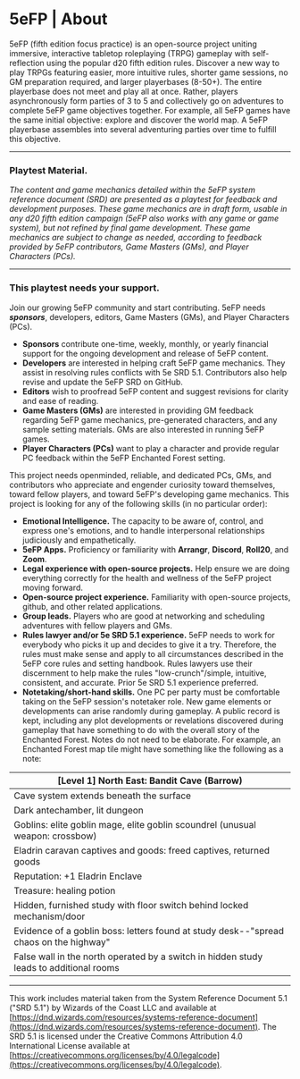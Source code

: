 # 5eFP | About
5eFP (fifth edition focus practice) is an open-source project uniting immersive, interactive tabletop roleplaying (TRPG) gameplay with self-reflection using the popular d20 fifth edition rules. Discover a new way to play TRPGs featuring easier, more intuitive rules, shorter game sessions, no GM preparation required, and larger playerbases (8-50+). The entire playerbase does not meet and play all at once. Rather, players asynchronously form parties of 3 to 5 and collectively go on adventures to complete 5eFP game objectives together. For example, all 5eFP games have the same initial objective: explore and discover the world map. A 5eFP playerbase assembles into several adventuring parties over time to fulfill this objective.

---

### Playtest Material.

_The content and game mechanics detailed within the 5eFP system reference document (SRD) are presented as a playtest for feedback and development purposes. These game mechanics are in draft form, usable in any d20 fifth edition campaign (5eFP also works with any game or game system), but not refined by final game development. These game mechanics are subject to change as needed, according to feedback provided by 5eFP contributors, Game Masters (GMs), and Player Characters (PCs)._

---

### This playtest needs your support.

Join our growing 5eFP community and start contributing. 5eFP needs ***sponsors***, developers, editors, Game Masters (GMs), and Player Characters (PCs).

- **Sponsors** contribute one-time, weekly, monthly, or yearly financial support for the ongoing development and release of 5eFP content.
- **Developers** are interested in helping craft 5eFP game mechanics. They assist in resolving rules conflicts with 5e SRD 5.1. Contributors also help revise and update the 5eFP SRD on GitHub.
- **Editors** wish to proofread 5eFP content and suggest revisions for clarity and ease of reading.
- **Game Masters (GMs)** are interested in providing GM feedback regarding 5eFP game mechanics, pre-generated characters, and any sample setting materials. GMs are also interested in running 5eFP games.
- **Player Characters (PCs)** want to play a character and provide regular PC feedback within the 5eFP Enchanted Forest setting.

This project needs openminded, reliable, and dedicated PCs, GMs, and contributors who appreciate and engender curiosity toward themselves, toward fellow players, and toward 5eFP's developing game mechanics. This project is looking for any of the following skills (in no particular order):

- **Emotional Intelligence.** The capacity to be aware of, control, and express one's emotions, and to handle interpersonal relationships judiciously and empathetically.
- **5eFP Apps.** Proficiency or familiarity with **Arrangr**, **Discord**, **Roll20**, and **Zoom**.
- **Legal experience with open-source projects.** Help ensure we are doing everything correctly for the health and wellness of the 5eFP project moving forward.
- **Open-source project experience.** Familiarity with open-source projects, github, and other related applications.
- **Group leads.** Players who are good at networking and scheduling adventures with fellow players and GMs.
- **Rules lawyer and/or 5e SRD 5.1 experience.** 5eFP needs to work for everybody who picks it up and decides to give it a try. Therefore, the rules must make sense and apply to all circumstances described in the 5eFP core rules and setting handbook. Rules lawyers use their discernment to help make the rules "low-crunch"/simple, intuitive, consistent, and accurate. Prior 5e SRD 5.1 experience preferred.
- **Notetaking/short-hand skills.** One PC per party must be comfortable taking on the 5eFP session's notetaker role. New game elements or developments can arise randomly during gameplay. A public record is kept, including any plot developments or revelations discovered during gameplay that have something to do with the overall story of the Enchanted Forest. Notes do not need to be elaborate. For example, an Enchanted Forest map tile might have something like the following as a note:

| \[Level 1] North East: Bandit Cave (Barrow)  |
| ----------------------------------------------- |
| Cave system extends beneath the surface |
| Dark antechamber, lit dungeon |
| Goblins: elite goblin mage, elite goblin scoundrel (unusual weapon: crossbow) |
| Eladrin caravan captives and goods: freed captives, returned goods |
| Reputation: +1 Eladrin Enclave |
| Treasure: healing potion |
| Hidden, furnished study with floor switch behind locked mechanism/door |
| Evidence of a goblin boss: letters found at study desk--"spread chaos on the highway" |
| False wall in the north operated by a switch in hidden study leads to additional rooms |

---

This work includes material taken from the System Reference Document 5.1 ("SRD 5.1") by Wizards of
the Coast LLC and available at [https://dnd.wizards.com/resources/systems-reference-document](https://dnd.wizards.com/resources/systems-reference-document). The
SRD 5.1 is licensed under the Creative Commons Attribution 4.0 International License available at
[https://creativecommons.org/licenses/by/4.0/legalcode](https://creativecommons.org/licenses/by/4.0/legalcode).
